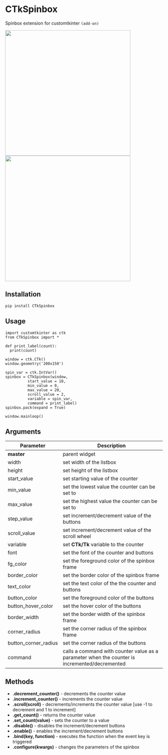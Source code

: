 # CTkSpinbox
Spinbox extension for customtkinter `(add-on)`

<img src = 'images/spinbox_showcase_dark.gif' width = '400'> <img  src = 'images/spinbox_showcase_light.gif' width = '400'>

## Installation
```
pip install CTkSpinbox
```

## Usage
```
import customtkinter as ctk
from CTkSpinbox import *

def print_label(count):
  print(count)

window = ctk.CTk()
window.geometry('200x150')

spin_var = ctk.IntVar()
spinbox = CTkSpinbox(window,
          start_value = 10,
          min_value = 0,
          max_value = 20,
          scroll_value = 2,
          variable = spin_var,
          command = print_label)
spinbox.pack(expand = True)

window.mainloop()
```

## Arguments
| Parameter | Description |
|-----------| ------------|
| **master** | parent widget |
| width | set width of the listbox |
| height | set height of the listbox |
| start_value | set starting value of the counter |
| min_value | set the lowest value the counter can be set to|
| max_value | set the highest value the counter can be set to |
| step_value | set increment/decrement value of the buttons |
| scroll_value | set increment/decrement value of the scroll wheel |
| variable | set **CTk/Tk** variable to the counter |
| font | set the font of the counter and buttons |
| fg_color | set the foreground color of the spinbox frame |
| border_color | set the border color of the spinbox frame |
| text_color | set the text color of the the counter and buttons |
| button_color | set the foreground color of the buttons |
| button_hover_color | set the hover color of the buttons |
| border_width | set the border width of the spinbox frame |
| corner_radius | set the corner radius of the spinbox frame |
| button_corner_radius | set the corner radius of the buttons |
| command | calls a command with counter value as a parameter when the counter is incremented/decremented |

## Methods
- **.decrement_counter()** - decrements the counter value
- **.increment_counter()** - increments the counter value
- **.scroll(scroll)** - decrements/increments the counter value [use -1 to decrement and 1 to increment]
- **.get_count()** - returns the counter value
- **.set_count(value)** - sets the counter to a value
- **.disable()** - disables the increment/decrement buttons
- **.enable()** - enables the increment/decrement buttons
- **.bind(key, function)** - executes the function when the event key is triggered
- **.configure(kwargs)** - changes the parameters of the spinbox